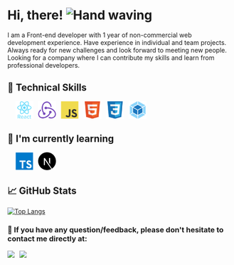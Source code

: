 <h1>
  Hi, there!
  <img src="https://media.giphy.com/media/hvRJCLFzcasrR4ia7z/giphy.gif" width="40" alt="Hand waving"/>
</h1>

I am a Front-end developer with 1 year of non-commercial web development experience.
Have experience in individual and team projects.
Always ready for new challenges and look forward to meeting new people.
Looking for a company where I can contribute my skills and learn from professional developers.

## 💼 Technical Skills

<div> 
  &emsp; 
  <img src="https://github.com/devicons/devicon/blob/master/icons/react/react-original-wordmark.svg" title="React" alt="React" width="40" height="40"/>&ensp;
  <img src="https://github.com/devicons/devicon/blob/master/icons/redux/redux-original.svg" title="Redux" alt="Redux " width="40" height="40"/>&ensp;
  <img src="https://github.com/devicons/devicon/blob/master/icons/javascript/javascript-original.svg" title="JavaScript" alt="JavaScript" width="40"
  height="40"/>&ensp;
  <img src="https://github.com/devicons/devicon/blob/master/icons/html5/html5-original.svg" title="HTML5" alt="HTML" width="40" height="40"/>&ensp;
  <img src="https://github.com/devicons/devicon/blob/master/icons/css3/css3-original.svg" title="CSS" alt="CSS" width="40" height="40"/>&ensp;
  <img src="https://github.com/devicons/devicon/blob/master/icons/webpack/webpack-original.svg" title="Webpack" alt="Webpack" width="40" height="40"/>
</div>

## 🌱 I'm currently learning

<div> 
  &emsp; 
  <img src="https://github.com/devicons/devicon/blob/master/icons/typescript/typescript-original.svg" title="Typescript" alt="Typescript" width="40" height="40"/>&ensp;
  <img src="https://github.com/devicons/devicon/blob/master/icons/nextjs/nextjs-original.svg" title="Next.js" alt="Next.js" width="40" height="40"/>
 </div>
 
## 📈 GitHub Stats

[![Top Langs](https://github-readme-stats.vercel.app/api/top-langs/?username=bkhomychh&layout=compact&show_icons=true&theme=radical)](https://github.com/bkhomychh)

### 💬 If you have any question/feedback, please don't hesitate to contact me directly at:

<a href="https://t.me/bod_khomych">![](https://img.shields.io/badge/Telegram-26A5E4.svg?style=for-the-badge&logo=Telegram&logoColor=white)</a>&ensp;
<a href="mailto:bod.khomych@gmail.com">![](https://img.shields.io/badge/Gmail-D14836?style=for-the-badge&logo=gmail&logoColor=white)</a>
